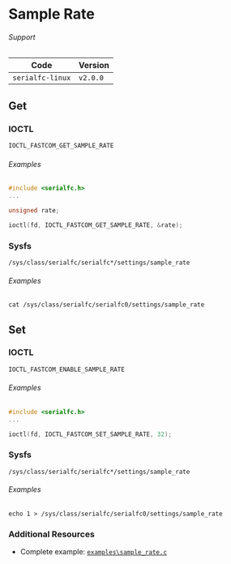 # Sample Rate

###### Support
| Code         | Version
| ------------ | --------
| `serialfc-linux` | `v2.0.0`


## Get
### IOCTL
```c
IOCTL_FASTCOM_GET_SAMPLE_RATE
```

###### Examples
```c
#include <serialfc.h>
...

unsigned rate;

ioctl(fd, IOCTL_FASTCOM_GET_SAMPLE_RATE, &rate);
```

### Sysfs
```
/sys/class/serialfc/serialfc*/settings/sample_rate
```

###### Examples
```
cat /sys/class/serialfc/serialfc0/settings/sample_rate
```


## Set
### IOCTL
```c
IOCTL_FASTCOM_ENABLE_SAMPLE_RATE
```

###### Examples
```c
#include <serialfc.h>
...

ioctl(fd, IOCTL_FASTCOM_SET_SAMPLE_RATE, 32);
```

### Sysfs
```
/sys/class/serialfc/serialfc*/settings/sample_rate
```

###### Examples
```
echo 1 > /sys/class/serialfc/serialfc0/settings/sample_rate
```


### Additional Resources
- Complete example: [`examples\sample_rate.c`](https://github.com/commtech/serialfc-linux/blob/master/examples/sample_rate.c)
